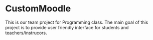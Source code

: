 # CustomMoodle
This is our team project for Programming class. The main goal of this project is to provide user friendly interface for students and teachers/instrucors.
